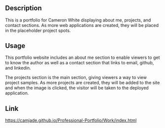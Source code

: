 # <Professional-Portfolio>

## Description

This is a portfolio for Cameron White displaying about me, projects, and contact sections. As more web applications are created, they will be placed in the placeholder project spots. 

## Usage

This portfolio website includes an about me section to enable viewers to get to know the author as well as a contact section that links to email, github, and linkedin. 

The projects section is the main section, giving viewers a way to view project samples. As more projects are created, they will be added to the site and when the image is clicked, the visitor will be taken to the deployed application.

## Link
https://camjade.github.io/Professional-Portfolio/Work/index.html


